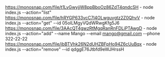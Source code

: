 https://monosnap.com/file/t1LvGwyjjW8ppBboOz86ZdT4qndcSH - node index.js --action="list"
https://monosnap.com/file/hRYGP633vcC7l4OLwguvgtz2Z0QhvV - node index.js --action="get" --id 05olLMgyVQdWRwgKfg5J6
https://monosnap.com/file/3AAcQT4gwzRtMgqRanRnFDLiPTAwgD - node index.js --action="add" --name Mango --email mango@gmail.com --phone 322-22-22
https://monosnap.com/file/ibBTVhk26N2dUHZBFpHo94Z6cUuBqx - node index.js --action="remove" --id qdggE76Jtbfd9eWJHrssH

